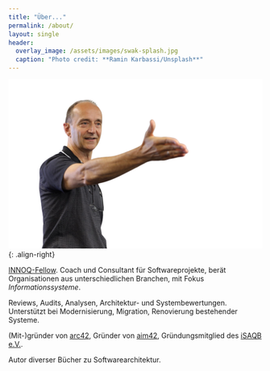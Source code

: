 ```yaml
---
title: "Über..."
permalink: /about/
layout: single
header:
  overlay_image: /assets/images/swak-splash.jpg
  caption: "Photo credit: **Ramin Karbassi/Unsplash**"
---
```



![](/assets/images/gernot-talking-no-bg.png){: .align-right}


[INNOQ-Fellow](https://www.innoq.com/de/staff/gernot-starke/).
Coach und Consultant für Softwareprojekte, berät Organisationen
aus unterschiedlichen Branchen, mit Fokus _Informationssysteme_.

Reviews, Audits, Analysen, Architektur- und Systembewertungen.
Unterstützt bei Modernisierung, Migration, Renovierung bestehender Systeme.

(Mit-)gründer von [arc42](https://arc42.org), Gründer von [aim42](https://aim42.org), Gründungsmitglied des [iSAQB e.V.](https://isaqb.org).


Autor diverser Bücher zu Softwarearchitektur.
